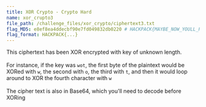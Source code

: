 ```yaml
---
title: XOR Crypto - Crypto Hard
name: xor_crupto3
file_path: /challenge_files/xor_crypto/ciphertext3.txt
flag_MD5: e8ef8ea4ddecbf90e7fd049832db0220 # HACKPACK{MAYBE_NOW_YOULL_READ_THE_TOS_;)}
flag_format: HACKPACK{...}
---
```

This ciphertext has been XOR encrypted with key of unknown length. <br> <br>
For instance, if the key was `wot`, the first byte of the plaintext would be XORed with `w`, the second with `o`, the third with `t`, and then it would loop around to XOR the fourth character with `w` <br> <br>
The cipher text is also in Base64, which you'll need to decode before XORing

